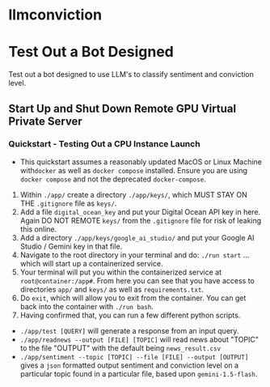 # llmconviction

# Test Out a Bot Designed

Test out a bot designed to use LLM's to classify sentiment and conviction level.

## Start Up and Shut Down Remote GPU Virtual Private Server

### Quickstart - Testing Out a CPU Instance Launch

* This quickstart assumes a reasonably updated MacOS or Linux Machine with`docker` as well as `docker compose` installed. Ensure you are using `docker compose` and not the deprecated `docker-compose`.

1. Within `./app/` create a directory `./app/keys/`, which MUST STAY ON THE `.gitignore` file as `keys/`.
2. Add a file `digital_ocean_key` and put your Digital Ocean API key in here. Again DO NOT REMOTE `keys/` from the `.gitignore` file for risk of leaking this online.
3. Add a directory `./app/keys/google_ai_studio/` and put your Google AI Studio / Gemini key in that file.
4. Navigate to the root directory in your terminal and do: `./run start` ... which will start up a containerized service.
5. Your terminal will put you within the containerized service at `root@container:/app#`. From here you can see that you have access to directories `app/` and `keys/` as well as `requirements.txt`.
6. Do `exit`, which will allow you to exit from the container. You can get back into the container with `./run bash`.
7. Having confirmed that, you can run a few different python scripts.

* `./app/test [QUERY]` will generate a response from an input query.
* `./app/readnews --output [FILE] [TOPIC]` will read news about "TOPIC" to the file "OUTPUT" with the default being `news_result.csv`
* `./app/sentiment --topic [TOPIC] --file [FILE] --output [OUTPUT]` gives a `json` formatted output sentiment and conviction level on a particular topic found in a particular file, based upon `gemini-1.5-flash`.